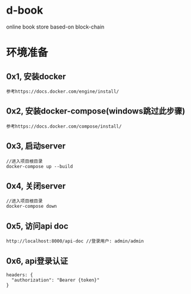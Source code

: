 # d-book
online book store based-on block-chain
# 环境准备
## 0x1, 安装docker
```shell
参考https://docs.docker.com/engine/install/
```

## 0x2, 安装docker-compose(windows跳过此步骤)
```shell
参考https://docs.docker.com/compose/install/
```
## 0x3, 启动server
```shell
//进入项目根目录
docker-compose up --build
```
## 0x4, 关闭server
```shell
//进入项目根目录
docker-compose down
```
## 0x5, 访问api doc
```shell
http://localhost:8000/api-doc //登录用户: admin/admin
```
## 0x6, api登录认证
```shell
headers: {
  "authorization": "Bearer {token}"
}
```